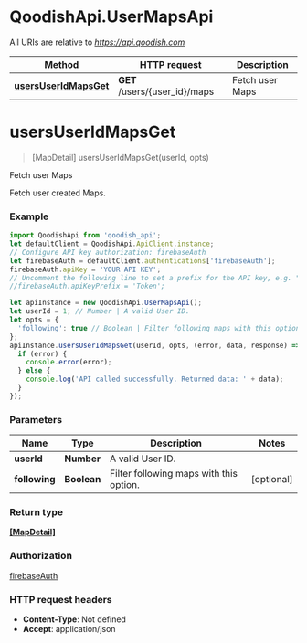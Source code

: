 # QoodishApi.UserMapsApi

All URIs are relative to *https://api.qoodish.com*

Method | HTTP request | Description
------------- | ------------- | -------------
[**usersUserIdMapsGet**](UserMapsApi.md#usersUserIdMapsGet) | **GET** /users/{user_id}/maps | Fetch user Maps


<a name="usersUserIdMapsGet"></a>
# **usersUserIdMapsGet**
> [MapDetail] usersUserIdMapsGet(userId, opts)

Fetch user Maps

Fetch user created Maps. 

### Example
```javascript
import QoodishApi from 'qoodish_api';
let defaultClient = QoodishApi.ApiClient.instance;
// Configure API key authorization: firebaseAuth
let firebaseAuth = defaultClient.authentications['firebaseAuth'];
firebaseAuth.apiKey = 'YOUR API KEY';
// Uncomment the following line to set a prefix for the API key, e.g. "Token" (defaults to null)
//firebaseAuth.apiKeyPrefix = 'Token';

let apiInstance = new QoodishApi.UserMapsApi();
let userId = 1; // Number | A valid User ID.
let opts = {
  'following': true // Boolean | Filter following maps with this option.
};
apiInstance.usersUserIdMapsGet(userId, opts, (error, data, response) => {
  if (error) {
    console.error(error);
  } else {
    console.log('API called successfully. Returned data: ' + data);
  }
});
```

### Parameters

Name | Type | Description  | Notes
------------- | ------------- | ------------- | -------------
 **userId** | **Number**| A valid User ID. | 
 **following** | **Boolean**| Filter following maps with this option. | [optional] 

### Return type

[**[MapDetail]**](MapDetail.md)

### Authorization

[firebaseAuth](../README.md#firebaseAuth)

### HTTP request headers

 - **Content-Type**: Not defined
 - **Accept**: application/json

